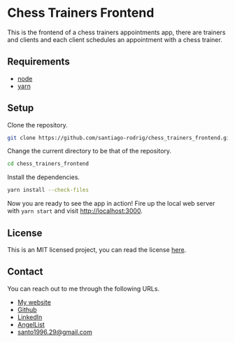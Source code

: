 # Chess Trainers Frontend

This is the frontend of a chess trainers appointments app,
there are trainers and clients and each client schedules
an appointment with a chess trainer.

## Requirements

- [node](https://nodejs.org/en/)
- [yarn](https://yarnpkg.com/getting-started)

## Setup

Clone the repository.

```zsh
git clone https://github.com/santiago-rodrig/chess_trainers_frontend.git
```

Change the current directory to be that of the repository.

```zsh
cd chess_trainers_frontend
```

Install the dependencies.

```zsh
yarn install --check-files
```

Now you are ready to see the app in action! Fire up the local web server
with `yarn start` and visit [http://localhost:3000](http://localhost:3000).

## License

This is an MIT licensed project, you can read the license [here](./LICENSE).

## Contact

You can reach out to me through the following URLs.

- [My website](https://santiagorodriguez.dev)
- [Github](https://github.com/santiago-rodrig)
- [LinkedIn](https://www.linkedin.com/in/santiago-andres-rodriguez-marquez/)
- [AngelList](https://angel.co/u/santiago-andres-rodriguez-marquez)
- [santo1996.29@gmail.com](mailto:santo1996.29@gmail.com)
